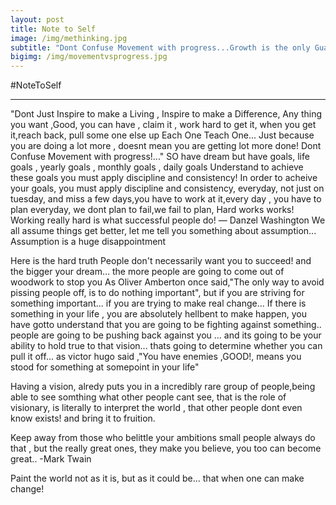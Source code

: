 ```yaml
---
layout: post
title: Note to Self
image: /img/methinking.jpg
subtitle: "Dont Confuse Movement with progress...Growth is the only Guarantee, that tomorrow is going to be better"
bigimg: /img/movementvsprogress.jpg
---
```


#NoteToSelf
***
"Dont Just Inspire to make a Living , Inspire to make a Difference,
Any thing you want ,Good, you can have , claim it , work hard to get it, 
when you get it,reach back, pull some one else  up
Each One Teach One...
Just because you are doing a lot more , doesnt mean you are getting lot more done!
Dont Confuse Movement with progress!..."
SO have dream but have goals, life goals , yearly goals , monthly goals , daily goals
Understand to achieve these goals  you must apply discipline and consistency!
In order to acheive your goals, you must apply discipline and consistency, everyday, 
not just on tuesday, and miss a few days,you have to work at it,every day , you have to plan everyday,
we dont plan to fail,we fail to plan, 
Hard works works!
Working really hard is what successful people do!
― Danzel Washington 
We all assume things get better, let me tell you something about assumption...
Assumption is a huge disappointment

Here is the hard truth
People don't necessarily want you to succeed!
and the bigger your dream...
the more people are going to come out of woodwork to stop you
As Oliver Amberton once said,"The only way to avoid pissing people off, is to do nothing important",
but if you are striving for something important... if you are trying to make real change...
If there is something in your life , you are absolutely hellbent to make happen,
you have gotto understand that you are going to be fighting against something..
people are going to be pushing back against  you ...
and its going to be your ability to hold true to that vision...
thats going to determine whether you can pull it off...
as victor hugo said ,"You have enemies ,GOOD!, means you stood for something at somepoint in your life"

Having a vision, alredy puts you in a incredibly rare group of people,being able to see somthing what other people cant see,
that is the role of visionary, is literally to interpret the world , that other people dont even know exists!
and bring it to fruition.

Keep away from those who belittle your ambitions
small people always do that ,
but the really great ones, they make you believe,
you too can become great.. -Mark Twain

Paint the world not as it is, but as it could be...
that when one can make change!





